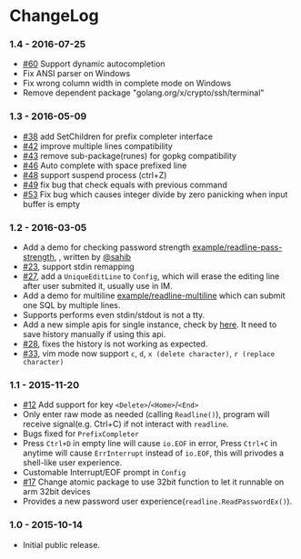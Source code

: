 # ChangeLog

### 1.4 - 2016-07-25

* [#60][60] Support dynamic autocompletion
* Fix ANSI parser on Windows
* Fix wrong column width in complete mode on Windows
* Remove dependent package "golang.org/x/crypto/ssh/terminal"

### 1.3 - 2016-05-09

* [#38][38] add SetChildren for prefix completer interface
* [#42][42] improve multiple lines compatibility
* [#43][43] remove sub-package(runes) for gopkg compatibility
* [#46][46] Auto complete with space prefixed line
* [#48][48]	support suspend process (ctrl+Z)
* [#49][49] fix bug that check equals with previous command
* [#53][53] Fix bug which causes integer divide by zero panicking when input buffer is empty

### 1.2 - 2016-03-05

* Add a demo for checking password strength [example/readline-pass-strength](https://github.com/nu11zy/readline/blob/master/example/readline-pass-strength/readline-pass-strength.go), , written by [@sahib](https://github.com/sahib)
* [#23][23], support stdin remapping
* [#27][27], add a `UniqueEditLine` to `Config`, which will erase the editing line after user submited it, usually use in IM.
* Add a demo for multiline [example/readline-multiline](https://github.com/nu11zy/readline/blob/master/example/readline-multiline/readline-multiline.go) which can submit one SQL by multiple lines.
* Supports performs even stdin/stdout is not a tty.
* Add a new simple apis for single instance, check by [here](https://github.com/nu11zy/readline/blob/master/std.go). It need to save history manually if using this api.
* [#28][28], fixes the history is not working as expected.
* [#33][33], vim mode now support `c`, `d`, `x (delete character)`, `r (replace character)`

### 1.1 - 2015-11-20

* [#12][12] Add support for key `<Delete>`/`<Home>`/`<End>`
* Only enter raw mode as needed (calling `Readline()`), program will receive signal(e.g. Ctrl+C) if not interact with `readline`.
* Bugs fixed for `PrefixCompleter`
* Press `Ctrl+D` in empty line will cause `io.EOF` in error, Press `Ctrl+C` in anytime will cause `ErrInterrupt` instead of `io.EOF`, this will privodes a shell-like user experience.
* Customable Interrupt/EOF prompt in `Config`
* [#17][17] Change atomic package to use 32bit function to let it runnable on arm 32bit devices
* Provides a new password user experience(`readline.ReadPasswordEx()`).

### 1.0 - 2015-10-14

* Initial public release.

[12]: https://github.com/nu11zy/readline/pull/12
[17]: https://github.com/nu11zy/readline/pull/17
[23]: https://github.com/nu11zy/readline/pull/23
[27]: https://github.com/nu11zy/readline/pull/27
[28]: https://github.com/nu11zy/readline/pull/28
[33]: https://github.com/nu11zy/readline/pull/33
[38]: https://github.com/nu11zy/readline/pull/38
[42]: https://github.com/nu11zy/readline/pull/42
[43]: https://github.com/nu11zy/readline/pull/43
[46]: https://github.com/nu11zy/readline/pull/46
[48]: https://github.com/nu11zy/readline/pull/48
[49]: https://github.com/nu11zy/readline/pull/49
[53]: https://github.com/nu11zy/readline/pull/53
[60]: https://github.com/nu11zy/readline/pull/60
